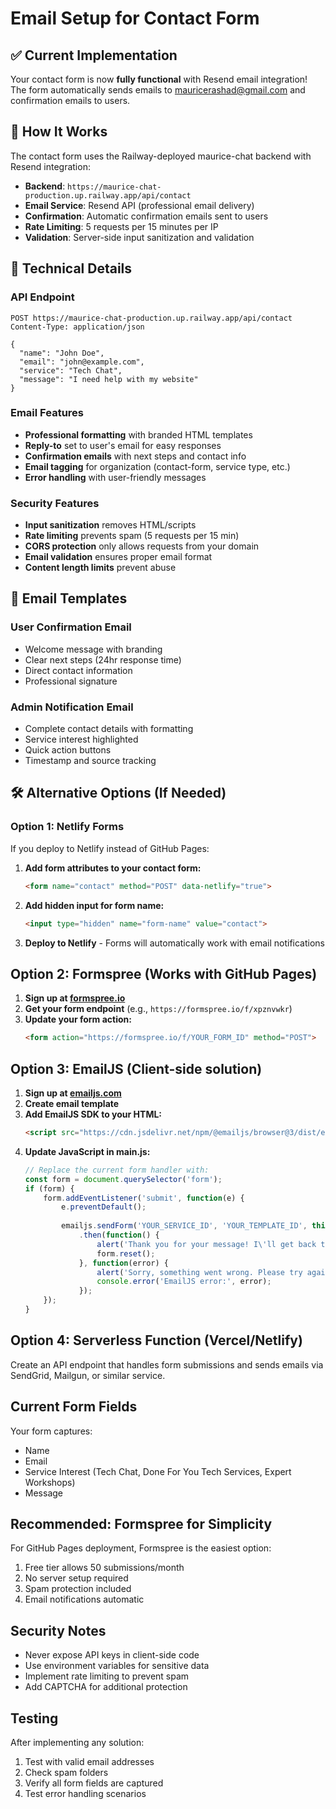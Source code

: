 # Email Setup for Contact Form

## ✅ Current Implementation
Your contact form is now **fully functional** with Resend email integration! The form automatically sends emails to mauricerashad@gmail.com and confirmation emails to users.

## 🚀 How It Works
The contact form uses the Railway-deployed maurice-chat backend with Resend integration:

- **Backend**: `https://maurice-chat-production.up.railway.app/api/contact`
- **Email Service**: Resend API (professional email delivery)
- **Confirmation**: Automatic confirmation emails sent to users
- **Rate Limiting**: 5 requests per 15 minutes per IP
- **Validation**: Server-side input sanitization and validation

## 🔧 Technical Details

### API Endpoint
```
POST https://maurice-chat-production.up.railway.app/api/contact
Content-Type: application/json

{
  "name": "John Doe",
  "email": "john@example.com", 
  "service": "Tech Chat",
  "message": "I need help with my website"
}
```

### Email Features
- **Professional formatting** with branded HTML templates
- **Reply-to** set to user's email for easy responses
- **Confirmation emails** with next steps and contact info
- **Email tagging** for organization (contact-form, service type, etc.)
- **Error handling** with user-friendly messages

### Security Features
- **Input sanitization** removes HTML/scripts
- **Rate limiting** prevents spam (5 requests per 15 min)
- **CORS protection** only allows requests from your domain
- **Email validation** ensures proper email format
- **Content length limits** prevent abuse

## 📧 Email Templates

### User Confirmation Email
- Welcome message with branding
- Clear next steps (24hr response time)
- Direct contact information
- Professional signature

### Admin Notification Email
- Complete contact details with formatting
- Service interest highlighted
- Quick action buttons
- Timestamp and source tracking

## 🛠️ Alternative Options (If Needed)

### Option 1: Netlify Forms
If you deploy to Netlify instead of GitHub Pages:

1. **Add form attributes to your contact form:**
   ```html
   <form name="contact" method="POST" data-netlify="true">
   ```

2. **Add hidden input for form name:**
   ```html
   <input type="hidden" name="form-name" value="contact">
   ```

3. **Deploy to Netlify** - Forms will automatically work with email notifications

## Option 2: Formspree (Works with GitHub Pages)
1. **Sign up at [formspree.io](https://formspree.io)**
2. **Get your form endpoint** (e.g., `https://formspree.io/f/xpznvwkr`)
3. **Update your form action:**
   ```html
   <form action="https://formspree.io/f/YOUR_FORM_ID" method="POST">
   ```

## Option 3: EmailJS (Client-side solution)
1. **Sign up at [emailjs.com](https://www.emailjs.com/)**
2. **Create email template**
3. **Add EmailJS SDK to your HTML:**
   ```html
   <script src="https://cdn.jsdelivr.net/npm/@emailjs/browser@3/dist/email.min.js"></script>
   ```
4. **Update JavaScript in main.js:**
   ```javascript
   // Replace the current form handler with:
   const form = document.querySelector('form');
   if (form) {
       form.addEventListener('submit', function(e) {
           e.preventDefault();
           
           emailjs.sendForm('YOUR_SERVICE_ID', 'YOUR_TEMPLATE_ID', this, 'YOUR_PUBLIC_KEY')
               .then(function() {
                   alert('Thank you for your message! I\'ll get back to you within 24 hours.');
                   form.reset();
               }, function(error) {
                   alert('Sorry, something went wrong. Please try again or email me directly.');
                   console.error('EmailJS error:', error);
               });
       });
   }
   ```

## Option 4: Serverless Function (Vercel/Netlify)
Create an API endpoint that handles form submissions and sends emails via SendGrid, Mailgun, or similar service.

## Current Form Fields
Your form captures:
- Name
- Email
- Service Interest (Tech Chat, Done For You Tech Services, Expert Workshops)
- Message

## Recommended: Formspree for Simplicity
For GitHub Pages deployment, Formspree is the easiest option:
1. Free tier allows 50 submissions/month
2. No server setup required
3. Spam protection included
4. Email notifications automatic

## Security Notes
- Never expose API keys in client-side code
- Use environment variables for sensitive data
- Implement rate limiting to prevent spam
- Add CAPTCHA for additional protection

## Testing
After implementing any solution:
1. Test with valid email addresses
2. Check spam folders
3. Verify all form fields are captured
4. Test error handling scenarios